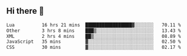 ## Hi there 👋
<!--START_SECTION:waka-->

```txt
Lua          16 hrs 21 mins  █████████████████▓░░░░░░░   70.11 %
Other        3 hrs 8 mins    ███▒░░░░░░░░░░░░░░░░░░░░░   13.43 %
XML          2 hrs 4 mins    ██▒░░░░░░░░░░░░░░░░░░░░░░   08.89 %
JavaScript   35 mins         ▓░░░░░░░░░░░░░░░░░░░░░░░░   02.50 %
CSS          30 mins         ▓░░░░░░░░░░░░░░░░░░░░░░░░   02.17 %
```

<!--END_SECTION:waka-->

